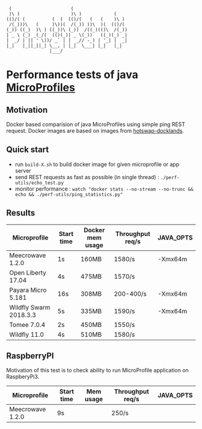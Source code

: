      (                      (
     )\ )                   )\ )            (
    (()/( (          (  (  (()/(   (   (    )\ )
     /(_)))\   (     )\))(  /(_)) ))\  )(  (()/(
    (_)) ((_)  )\ ) ((_))\ (_))  /((_)(()\  /(_))
    | _ \ (_) _(_/(  (()(_)| _ \(_))   ((_)(_) _|
    |  _/ | || ' \))/ _` | |  _// -_) | '_| |  _|
    |_|   |_||_||_| \__, | |_|  \___| |_|   |_|
                    |___/

# Performance tests of java [MicroProfiles](https://microprofile.io/)

## Motivation

Docker based comparision of java MicroProfiles using simple ping REST request. Docker images are based
on images from [hotswap-docklands](https://github.com/HotswapProjects/hotswap-docklands).

## Quick start

* run `build-X.sh` to build docker image for given microprofile or app server
* send REST requests as fast as possible (in single thread) : `./perf-utils/echo_test.py`
* monitor performance : `watch "docker stats --no-stream --no-trunc && echo && ./perf-utils/ping_statistics.py"`

## Results

|Microprofile|Start time|Docker mem usage|Throughput req/s|JAVA_OPTS|
|------------|----------|----------------|----------------|---------|
|Meecrowave 1.2.0|1s|160MB|1580/s|-Xmx64m|
|Open Liberty 17.04|4s|475MB|1570/s||
|Payara Micro 5.181|16s|308MB|200-400/s|-Xmx64m|
|Wildfly Swarm 2018.3.3|5s|335MB|1590/s|-Xmx64m|
|Tomee 7.0.4|2s|450MB|1550/s||
|Wildfly 11.0|4s|510MB|1580/s||

## RaspberryPI

Motivation of this test is to check ability to run MicroProfile application on RaspberyPi3.

|Microprofile|Start time|Mem usage|Throughput req/s|JAVA_OPTS|
|------------|----------|----------------|----------------|---------|
|Meecrowave 1.2.0|9s||250/s||
